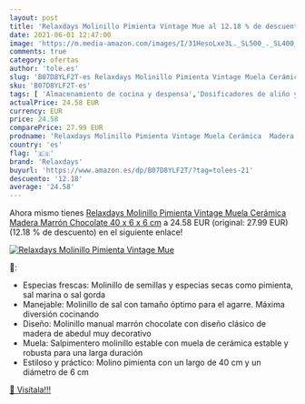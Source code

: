 ```yaml
---
layout: post
title: 'Relaxdays Molinillo Pimienta Vintage Mue al 12.18 % de descuento'
date: 2021-06-01 12:47:00
image: 'https://m.media-amazon.com/images/I/31HesoLxe3L._SL500_._SL400_.jpg'
comments: true
category: ofertas
author: 'tole.es'
slug: 'B07D8YLF2T-es Relaxdays Molinillo Pimienta Vintage Muela Cerámica Madera...'
sku: 'B07D8YLF2T-es'
tags: [ 'Almacenamiento de cocina y despensa','Dosificadores de aliño y especias','Hogar y cocina','Molinillos de pimienta','chocolate','relaxdays', ]
actualPrice: 24.58 EUR
currency: EUR
price: 24.58
comparePrice: 27.99 EUR
prodname: 'Relaxdays Molinillo Pimienta Vintage Muela Cerámica  Madera  Marrón Chocolate  40 x 6 x 6 cm'
country: 'es'
flag: '🇪🇸'
brand: 'Relaxdays'
buyurl: 'https://www.amazon.es/dp/B07D8YLF2T/?tag=tolees-21'
descuento: '12.18'
average: '24.58'
---
```


Ahora mismo tienes [Relaxdays Molinillo Pimienta Vintage Muela Cerámica  Madera  Marrón Chocolate  40 x 6 x 6 cm](https://www.amazon.es/dp/B07D8YLF2T/?tag=tolees-21) a 24.58 EUR (original: 27.99 EUR) (12.18 %  de descuento) en el siguiente enlace!

[![Relaxdays Molinillo Pimienta Vintage Mue](https://m.media-amazon.com/images/I/31HesoLxe3L._SL500_._SL400_.jpg)](https://www.amazon.es/dp/B07D8YLF2T/?tag=tolees-21)

🔎:

- Especias frescas: Molinillo de semillas y especias secas como pimienta, sal marina o sal gorda
- Manejable: Molinillo de sal con tamaño óptimo para el agarre. Máxima diversión cocinando
- Diseño: Molinillo manual marrón chocolate con diseño clásico de madera de abedul muy decorativo
- Muela: Salpimentero molinillo estable con muela de cerámica estable y robusta para una larga duración
- Estiloso y práctico: Molino pimienta con un largo de 40 cm y un diámetro de 6 cm

[🛒 Visítala!!!](https://www.amazon.es/dp/B07D8YLF2T/?tag=tolees-21)
